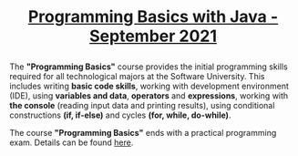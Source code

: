 # <p align="center"><a href="https://softuni.bg/trainings/3505/programming-basics-with-java-september-2021"> Programming Basics with Java - September 2021 <a/><p>

The **"Programming Basics"** course provides the initial programming skills required for all technological majors at the Software University. This includes writing **basic code skills**, working with development environment (IDE), using **variables and data**, **operators** and **expressions**, working with **the console** (reading input data and printing results), using conditional constructions **(if, if-else)** and cycles **(for, while, do-while)**.

The course **"Programming Basics"** ends with a practical programming exam. Details can be found <a href="https://softuni.bg/trainings/courses"> here<a/>.

